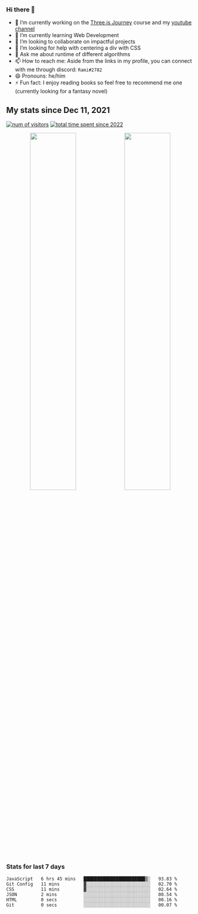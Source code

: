 ### Hi there 👋
- 🔭 I’m currently working on the [Three.js Journey](https://threejs-journey.com/) course and my [youtube channel](https://www.youtube.com/channel/UCf9CoIzXxFcwlwaNuN5_1BQ) 
- 🌱 I’m currently learning Web Development
- 👯 I’m looking to collaborate on impactful projects
- 🤔 I’m looking for help with centering a div with CSS
- 💬 Ask me about runtime of different algorithms
- 📫 How to reach me: Aside from the links in my profile, you can connect with me through discord: `Rami#2782`
- 😄 Pronouns: he/him
- ⚡ Fun fact: I enjoy reading books so feel free to recommend me one (currently looking for a fantasy novel)
<!--
[![Readme Card](https://github-readme-stats.vercel.app/api/pin/?username=psycho-baller&repo=psycho-baller)](https://github.com/psycho-baller/psycho-baller)
-->

## My stats since Dec 11, 2021
[![num of visitors](https://visitor-badge.glitch.me/badge?page_id=psycho-baller.visitor-badge&left_text=Hello%20visitor%20number&style=flat-square)](https://www.youtube.com/watch?v=dQw4w9WgXcQ)
[![total time spent since 2022](https://wakatime.com/badge/user/33addb7e-f5e6-470b-a55b-0a8babc62ebb.svg?style=flat-square)](https://wakatime.com/@psychoballer)
<p float="left" align="center">
  <img src="https://github-readme-stats.vercel.app/api?username=psycho-baller&show_icons=true&count_private=true&hide_border=true&include_all_commits=true&theme=blue-green" width="49.5%" />
  <img src="https://github-readme-stats.vercel.app/api/top-langs/?username=psycho-baller&layout=compact&langs_count=6&theme=blue-green&hide_border=true" width="49.5%" /> 
</p>

### Stats for last 7 days
<!--START_SECTION:waka-->

```text
JavaScript   6 hrs 45 mins   ███████████████████████▒░   93.83 %
Git Config   11 mins         ▓░░░░░░░░░░░░░░░░░░░░░░░░   02.70 %
CSS          11 mins         ▓░░░░░░░░░░░░░░░░░░░░░░░░   02.64 %
JSON         2 mins          ░░░░░░░░░░░░░░░░░░░░░░░░░   00.54 %
HTML         0 secs          ░░░░░░░░░░░░░░░░░░░░░░░░░   00.16 %
Git          0 secs          ░░░░░░░░░░░░░░░░░░░░░░░░░   00.07 %
```

<!--END_SECTION:waka-->

